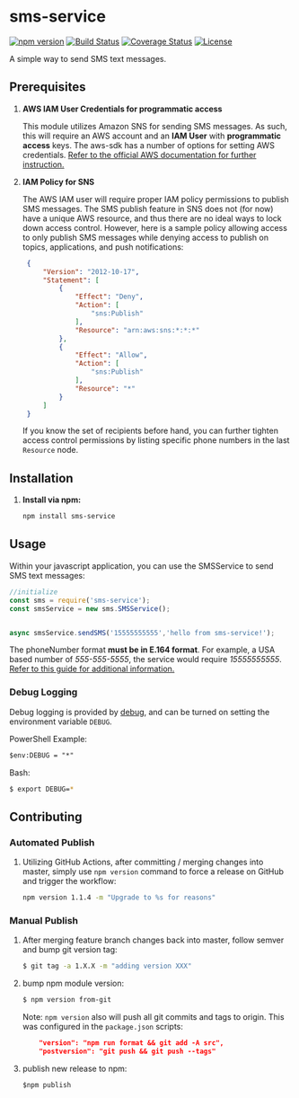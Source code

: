 # sms-service

[![npm version](https://badge.fury.io/js/sms-service.svg)](https://badge.fury.io/js/sms-service)
[![Build Status](https://travis-ci.com/jmb12686/sms-service.svg?branch=master)](https://travis-ci.com/jmb12686/sms-service)
[![Coverage Status](https://coveralls.io/repos/github/jmb12686/sms-service/badge.svg)](https://coveralls.io/github/jmb12686/sms-service)
[![License](https://img.shields.io/npm/l/sms-service.svg)](https://www.npmjs.com/package/sms-service)

A simple way to send SMS text messages.

## Prerequisites

1. **AWS IAM User Credentials for programmatic access**

   This module utilizes Amazon SNS for sending SMS messages.  As such, this will require an AWS account and an **IAM User** with **programmatic access** keys.  The aws-sdk has a number of options for setting AWS credentials.  [Refer to the official AWS documentation for further instruction.](https://docs.aws.amazon.com/sdk-for-javascript/v2/developer-guide/setting-credentials-node.html)

2. **IAM Policy for SNS**

   The AWS IAM user will require proper IAM policy permissions to publish SMS messages.  The SMS publish feature in SNS does not (for now) have a unique AWS resource, and thus there are no ideal ways to lock down access control.  However, here is a sample policy allowing access to only publish SMS messages while denying access to publish on topics, applications, and push notifications:

   ```json
    {
        "Version": "2012-10-17",
        "Statement": [
            {
                "Effect": "Deny",
                "Action": [
                    "sns:Publish"
                ],
                "Resource": "arn:aws:sns:*:*:*"
            },
            {
                "Effect": "Allow",
                "Action": [
                    "sns:Publish"
                ],
                "Resource": "*"
            }
        ]
    }
    ```
    If you know the set of recipients before hand, you can further tighten access control permissions by listing specific phone numbers in the last `Resource` node.

## Installation

1. **Install via npm:**
   ```bash
   npm install sms-service
   ```


## Usage

Within your javascript application, you can use the SMSService to send SMS text messages:

```javascript
//initialize
const sms = require('sms-service');
const smsService = new sms.SMSService();


async smsService.sendSMS('15555555555','hello from sms-service!');

```
The phoneNumber format **must be in E.164 format**.  For example, a USA based number of *555-555-5555*, the service would require *15555555555*.
[Refer to this guide for additional information.](https://support.twilio.com/hc/en-us/articles/223183008-Formatting-International-Phone-Numbers)


### Debug Logging
Debug logging is provided by [debug](https://www.npmjs.com/package/debug), and can be turned on setting the environment variable `DEBUG`.   

PowerShell Example:
```ps
$env:DEBUG = "*"
```

Bash:
```bash
$ export DEBUG=*
```

## Contributing
### Automated Publish
1. Utilizing GitHub Actions, after committing / merging changes into master, simply use `npm version` command to force a release on GitHub and trigger the workflow:
    ```bash
    npm version 1.1.4 -m "Upgrade to %s for reasons"
    ```
### Manual Publish
1. After merging feature branch changes back into master, follow semver and bump git version tag:
    ```bash
    $ git tag -a 1.X.X -m "adding version XXX"
    ```
2. bump npm module version:

    ```bash
    $ npm version from-git
    ```

    Note: `npm version` also will push all git commits and tags to origin.  This was configured in the `package.json` scripts:
    ```json
        "version": "npm run format && git add -A src",
        "postversion": "git push && git push --tags"
    ```
3. publish new release to npm:

    ```
    $npm publish
    
    ```
